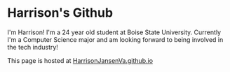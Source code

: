 # Harrison's Github
I'm Harrison! I'm a 24 year old student at Boise State University. Currently I'm a Computer Science major and am looking forward to being involved in the tech industry! 

This page is hosted at [HarrisonJansenVa.github.io](https://harrisonjansenva/harrisonjansenva.github.io)
